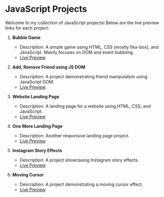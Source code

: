 # JavaScript Projects

Welcome to my collection of JavaScript projects! Below are the live preview links for each project:

1. **Bubble Game**
   - Description: A simple game using HTML, CSS (mostly flex-box), and JavaScript. Mainly focuses on DOM and event bubbling.
   - [Live Preview](http://htmlpreview.github.io/?https://github.com/Saurabh1Barasiya/Js_projects/blob/main/Bubble%20Game/index.html)

2. **Add, Remove Friend using JS DOM**
   - Description: A project demonstrating friend manipulation using JavaScript DOM.
   - [Live Preview](http://htmlpreview.github.io/?https://github.com/Saurabh1Barasiya/Js_projects/blob/main/Add%20Remove%20friend/index.html)

3. **Website Landing Page**
   - Description: A landing page for a website using HTML, CSS, and JavaScript.
   - [Live Preview](http://htmlpreview.github.io/?https://github.com/Saurabh1Barasiya/Js_projects/blob/main/cuberto-website/index.html)

4. **One More Landing Page**
   - Description: Another responsive landing page project.
   - [Live Preview](https://htmlpreview.github.io/?https://raw.githubusercontent.com/Saurabh1Barasiya/Js_projects/main/Responsive-landing-page/index.html)

5. **Instagram Story Effects**
   - Description: A project showcasing Instagram story effects.
   - [Live Preview](https://htmlpreview.github.io/?https://github.com/Saurabh1Barasiya/Js_projects/blob/main/instagram%20story%20effect/index.html)

6. **Moving Cursor**
   - Description: A project demonstrating a moving cursor effect.
   - [Live Preview](https://htmlpreview.github.io/?https://github.com/Saurabh1Barasiya/Js_projects/blob/main/moving%20cursor/index.html)
